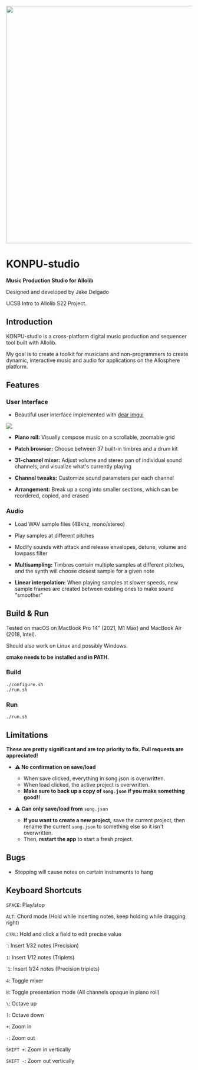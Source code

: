 <p align="center">
  <img width="642" src="https://github.com/jakedel/konpu-STUDIO/raw/main/res/logo.png" />
</p>

# KONPU-studio
**Music Production Studio for Allolib**

Designed and developed by Jake Delgado

UCSB Intro to Allolib S22 Project.

## Introduction

KONPU-studio is a cross-platform digital music production and sequencer tool built with Allolib.

My goal is to create a toolkit for musicians and non-programmers to create dynamic, interactive music and audio for applications on the Allosphere platform.

## Features

### User Interface

- Beautiful user interface implemented with [dear imgui](https://github.com/ocornut/imgui)

<img src="https://github.com/jakedel/konpu-STUDIO/raw/main/res/screenshot.png" />

- **Piano roll:** Visually compose music on a scrollable, zoomable grid

- **Patch browser:** Choose between 37 built-in timbres and a drum kit

- **31-channel mixer:** Adjust volume and stereo pan of individual sound channels, and visualize what's currently playing

- **Channel tweaks:** Customize sound parameters per each channel

- **Arrangement:** Break up a song into smaller sections, which can be reordered, copied, and erased

### Audio
- Load WAV sample files (48khz, mono/stereo)

- Play samples at different pitches

- Modify sounds with attack and release envelopes, detune, volume and lowpass filter

- **Multisampling:** Timbres contain multiple samples at different pitches, and the synth will choose closest sample for a given note

- **Linear interpolation:** When playing samples at slower speeds, new sample frames are created between existing ones to make sound "smoother"

## Build & Run

Tested on macOS on MacBook Pro 14" (2021, M1 Max) and MacBook Air (2018, Intel).

Should also work on Linux and possibly Windows.

**cmake needs to be installed and in PATH.**

### Build
```
./configure.sh
./run.sh
```

### Run
```
./run.sh
```

## Limitations

**These are pretty significant and are top priority to fix. Pull requests are appreciated!**

- **⚠️ No confirmation on save/load**
  - When save clicked, everything in song.json is overwritten.
  - When load clicked, the active project is overwritten.
  - **Make sure to back up a copy of `song.json` if you make something good!!**

- **⚠️ Can only save/load from** `song.json`
  - **If you want to create a new project,** save the current project, then rename the current `song.json` to something else so it isn't overwritten.
  - Then, **restart the app** to start a fresh project.

## Bugs

- Stopping will cause notes on certain instruments to hang

## Keyboard Shortcuts

`SPACE`: Play/stop

`ALT`: Chord mode (Hold while inserting notes, keep holding while dragging right)

`CTRL`: Hold and click a field to edit precise value

`ˋ`: Insert 1/32 notes (Precision)

`1`: Insert 1/12 notes (Triplets)

`ˋ1`: Insert 1/24 notes (Precision triplets)

`4`: Toggle mixer

`8`: Toggle presentation mode (All channels opaque in piano roll)

`\`: Octave up

`]`: Octave down

`+`: Zoom in

`-`: Zoom out

`SHIFT +`: Zoom in vertically

`SHIFT -`: Zoom out vertically
